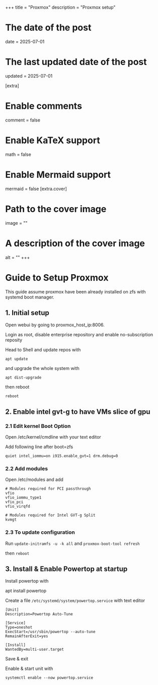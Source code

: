 +++
title = "Proxmox"
description = "Proxmox setup"
# The date of the post
date = 2025-07-01
# The last updated date of the post
updated = 2025-07-01

[extra]
# Enable comments
comment = false
# Enable KaTeX support
math = false
# Enable Mermaid support
mermaid = false
[extra.cover]
# Path to the cover image
image = ""
# A description of the cover image
alt = ""
+++

# Guide to Setup Proxmox

This guide assume proxmox have been already installed on zfs with systemd boot manager.

## 1. Initial setup 

Open webui by going to proxmox_host_ip:8006.

Login as root, disable enterprise repository and enable no-subscription reposity

Head to Shell and update repos with 

    apt update

and upgrade the whole system with

    apt dist-upgrade

then reboot

    reboot

## 2. Enable intel gvt-g to have VMs slice of gpu

### 2.1 Edit kernel Boot Option

Open /etc/kernel/cmdline with your text editor

Add following line after boot=zfs

    quiet intel_iommu=on i915.enable_gvt=1 drm.debug=0

### 2.2 Add modules

Open /etc/modules and add

    # Modules required for PCI passthrough
    vfio
    vfio_iommu_type1
    vfio_pci
    vfio_virqfd
    
    # Modules required for Intel GVT-g Split
    kvmgt

### 2.3 To update configuration

Run `update-initramfs -u -k all` and `proxmox-boot-tool refresh`

then `reboot`

## 3. Install & Enable Powertop at startup

Install powertop with

apt install powertop

Create a file `/etc/systemd/system/powertop.service` with text editor

    [Unit]
    Description=Powertop Auto-Tune
    
    [Service]
    Type=oneshot
    ExecStart=/usr/sbin/powertop --auto-tune
    RemainAfterExit=yes
    
    [Install]
    WantedBy=multi-user.target

Save & exit

Enable & start unit with 

    systemctl enable --now powertop.service
